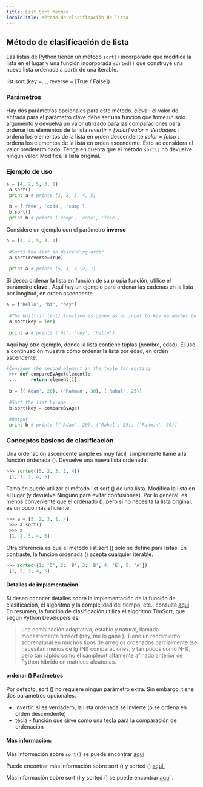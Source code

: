 ```yaml
---
title: List Sort Method
localeTitle: Método de clasificación de lista
---
```

## Método de clasificación de lista

Las listas de Python tienen un método `sort()` incorporado que modifica la lista en el lugar y una función incorporada `sorted()` que construye una nueva lista ordenada a partir de una iterable.

list.sort (key =…, reverse = \[True / False\])

### Parámetros

Hay dos parámetros opcionales para este método. _clave_ : el valor de entrada para el parámetro clave debe ser una función que tome un solo argumento y devuelva un valor utilizado para las comparaciones para ordenar los elementos de la lista _revertir = \[valor\]_ _valor = Verdadero_ : ordena los elementos de la lista en orden descendente _valor = falso_ : ordena los elementos de la lista en orden ascendente. Esto se considera el valor predeterminado. Tenga en cuenta que el método `sort()` no devuelve ningún valor. Modifica la lista original.

### Ejemplo de uso

```py
a = [4, 2, 5, 3, 1] 
 a.sort() 
 print a # prints [1, 2, 3, 4, 5] 
 
 b = ['free', 'code', 'camp'] 
 b.sort() 
 print b # prints ['camp', 'code', 'free'] 
```

Considere un ejemplo con el parámetro **inverso**

```py
a = [4, 2, 5, 3, 1] 
 
 #Sorts the list in descending order 
 a.sort(reverse=True) 
 
 print a # prints [5, 4, 3, 2, 1] 
```

Si desea ordenar la lista en función de su propia función, utilice el parámetro **clave** . Aquí hay un ejemplo para ordenar las cadenas en la lista por longitud, en orden ascendente

```py
a = ["hello", "hi", "hey"] 
 
 #The built-in len() function is given as an input to key parameter to sort the strings by length 
 a.sort(key = len) 
 
 print a # prints ['hi', 'hey', 'hello'] 
```

Aquí hay otro ejemplo, donde la lista contiene tuplas (nombre, edad). El uso a continuación muestra cómo ordenar la lista por edad, en orden ascendente.

```py
#Consider the second element in the tuple for sorting 
 >>> def compareByAge(element): 
 ...     return element[1] 
 
 b = [('Adam', 20), ('Rahman', 30), ('Rahul', 25)] 
 
 #Sort the list by age 
 b.sort(key = compareByAge) 
 
 #Output 
 print b # prints [('Adam', 20), ('Rahul', 25), ('Rahman', 30)] 
```

### Conceptos básicos de clasificación

Una ordenación ascendente simple es muy fácil, simplemente llame a la función ordenada (). Devuelve una nueva lista ordenada:

```python
>>> sorted([5, 2, 3, 1, 4]) 
 [1, 2, 3, 4, 5] 
```

También puede utilizar el método list.sort () de una lista. Modifica la lista en el lugar (y devuelve Ninguno para evitar confusiones). Por lo general, es menos conveniente que el ordenado (), pero si no necesita la lista original, es un poco más eficiente.

```python
>>> a = [5, 2, 3, 1, 4] 
 >>> a.sort() 
 >>> a 
 [1, 2, 3, 4, 5] 
```

Otra diferencia es que el método list.sort () solo se define para listas. En contraste, la función ordenada () acepta cualquier iterable.

```python
>>> sorted({1: 'D', 2: 'B', 3: 'B', 4: 'E', 5: 'A'}) 
 [1, 2, 3, 4, 5] 
```

#### Detalles de implementacion

Si desea conocer detalles sobre la implementación de la función de clasificación, el algoritmo y la complejidad del tiempo, etc., consulte [aquí](http://svn.python.org/projects/python/trunk/Objects/listsort.txt) . En resumen, la función de clasificación utiliza el algoritmo TimSort, que según Python Developers es:

> una combinación adaptativa, estable y natural, llamada modestamente timsort (hey, me lo gané ). Tiene un rendimiento sobrenatural en muchos tipos de arreglos ordenados parcialmente (se necesitan menos de lg (N!) comparaciones, y tan pocos como N-1), pero tan rápido como el sampleort altamente afinado anterior de Python híbrido en matrices aleatorias.

#### ordenar () Parámetros

Por defecto, sort () no requiere ningún parámetro extra. Sin embargo, tiene dos parámetros opcionales:

*   Invertir: si es verdadero, la lista ordenada se invierte (o se ordena en orden descendente)
*   tecla - función que sirve como una tecla para la comparación de ordenación

#### Más información:

Más información sobre `sort()` se puede encontrar [aquí](https://docs.python.org/3/library/functions.html#sorted)

Puede encontrar más información sobre sort () y sorted () [aquí.](https://docs.python.org/3.6/tutorial/datastructures.html)

Más información sobre sort () y sorted () se puede encontrar [aquí](https://docs.python.org/3.6/tutorial/datastructures.html) .